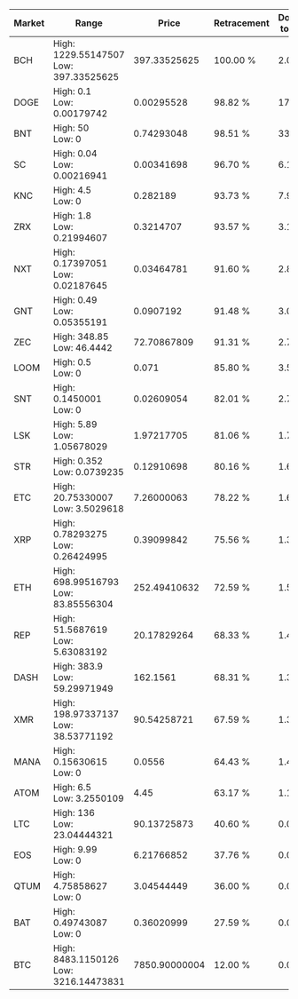 | Market | Range | Price| Retracement | Doubles to 50% |
| --- | --- | --- | --- | --- |
| BCH | High: 1229.55147507<br />Low: 397.33525625 | 397.33525625 | 100.00 % | 2.05 |
| DOGE | High: 0.1<br />Low: 0.00179742 | 0.00295528 | 98.82 % | 17.22 |
| BNT | High: 50<br />Low: 0 | 0.74293048 | 98.51 % | 33.65 |
| SC | High: 0.04<br />Low: 0.00216941 | 0.00341698 | 96.70 % | 6.17 |
| KNC | High: 4.5<br />Low: 0 | 0.282189 | 93.73 % | 7.97 |
| ZRX | High: 1.8<br />Low: 0.21994607 | 0.3214707 | 93.57 % | 3.14 |
| NXT | High: 0.17397051<br />Low: 0.02187645 | 0.03464781 | 91.60 % | 2.83 |
| GNT | High: 0.49<br />Low: 0.05355191 | 0.0907192 | 91.48 % | 3.00 |
| ZEC | High: 348.85<br />Low: 46.4442 | 72.70867809 | 91.31 % | 2.72 |
| LOOM | High: 0.5<br />Low: 0 | 0.071 | 85.80 % | 3.52 |
| SNT | High: 0.1450001<br />Low: 0 | 0.02609054 | 82.01 % | 2.78 |
| LSK | High: 5.89<br />Low: 1.05678029 | 1.97217705 | 81.06 % | 1.76 |
| STR | High: 0.352<br />Low: 0.0739235 | 0.12910698 | 80.16 % | 1.65 |
| ETC | High: 20.75330007<br />Low: 3.5029618 | 7.26000063 | 78.22 % | 1.67 |
| XRP | High: 0.78293275<br />Low: 0.26424995 | 0.39099842 | 75.56 % | 1.34 |
| ETH | High: 698.99516793<br />Low: 83.85556304 | 252.49410632 | 72.59 % | 1.55 |
| REP | High: 51.5687619<br />Low: 5.63083192 | 20.17829264 | 68.33 % | 1.42 |
| DASH | High: 383.9<br />Low: 59.29971949 | 162.1561 | 68.31 % | 1.37 |
| XMR | High: 198.97337137<br />Low: 38.53771192 | 90.54258721 | 67.59 % | 1.31 |
| MANA | High: 0.15630615<br />Low: 0 | 0.0556 | 64.43 % | 1.41 |
| ATOM | High: 6.5<br />Low: 3.2550109 | 4.45 | 63.17 % | 1.10 |
| LTC | High: 136<br />Low: 23.04444321 | 90.13725873 | 40.60 % | 0.00 |
| EOS | High: 9.99<br />Low: 0 | 6.21766852 | 37.76 % | 0.00 |
| QTUM | High: 4.75858627<br />Low: 0 | 3.04544449 | 36.00 % | 0.00 |
| BAT | High: 0.49743087<br />Low: 0 | 0.36020999 | 27.59 % | 0.00 |
| BTC | High: 8483.1150126<br />Low: 3216.14473831 | 7850.90000004 | 12.00 % | 0.00 |
